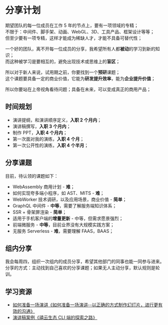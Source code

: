 # 分享计划

期望团队的每一位成员在工作 5 年的节点上，要有一项领域的专精；  
不限于：中间件、脚手架、动画、WebGL、3D、工具产品、框架设计等等；  
但至少要有一项专精，这样才能成为稀缺人才，才能不具备可替代性；   

一个好的团队，离不开每一位成员的分享，我希望所有人都**被动**的学习到新的知识；  
而这种被学习是要相互的，避免出现技术或思维上的**盲区**；

所以对于新人来说，试用期之前，你要找到一个**预研**课题；  
这个课题要具备一定的商业价值，它能为**研发提升效率**，能为**企业提升价值**；  

所以你要站在上帝视角看待问题；具备在未来，可以变成真正的商用产品；  

## 时间规划
- 演讲提纲，和演讲顺序定义，**入职 2 个月内**；
- 演讲稿撰写，**入职 3 个月内**；
- 制作 PPT，**入职 4 个月内**；
- 第一次面对我的演练，**入职 4 个月**；
- 第一次公开性的演练，**入职 4 个半月**；

## 分享课题
目前，待认领的课题如下：

- WebAssembly 商用计划 - **难**；
- 如何实现夸多端小程序，如 AST、MITS - **难**；
- WebWorker 技术调研，以及应用场景，商业价值 - **简单**；
- GraphQL 中间件 - **中等**，需要了解服务端知识体系；
- SSR + 骨架屏渲染 - **简单**；
- 适用于手机客户端的**增量更新** - 中等，但需求愿景强烈；
- 前端微服务 - **中等**，目前业界没有大规模实践方案；
- 无服务 Serverless - **难**，需要理解 FAAS，BAAS；

## 组内分享
我会每周四，组织一次组内的成员分享，希望其他部门的同事也能一同参与进来。  
分享的方式：主动找到自己喜欢的分享课题；如果无人主动分享，默认规则是轮训。

## 学习资源
- [如何准备一场演讲《如何准备一场演讲--以正确的方式制作幻灯片，进行更有效的沟通》](https://www.cnblogs.com/wubaiqing/p/9115523.html)
- [演讲稿案例《禧云生态 CLI 端的探索之路》](https://note.youdao.com/ynoteshare1/index.html?id=33985951c21d2d2898c8190412dc1219&type=note)
